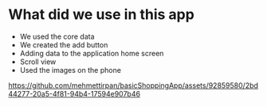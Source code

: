 # What did we use in this app 

* We used the core data
* We created the add button
* Adding data to the application home screen
* Scroll view
* Used the images on the phone



https://github.com/mehmettirpan/basicShoppingApp/assets/92859580/2bd44277-20a5-4f81-94b4-17594e907b46

